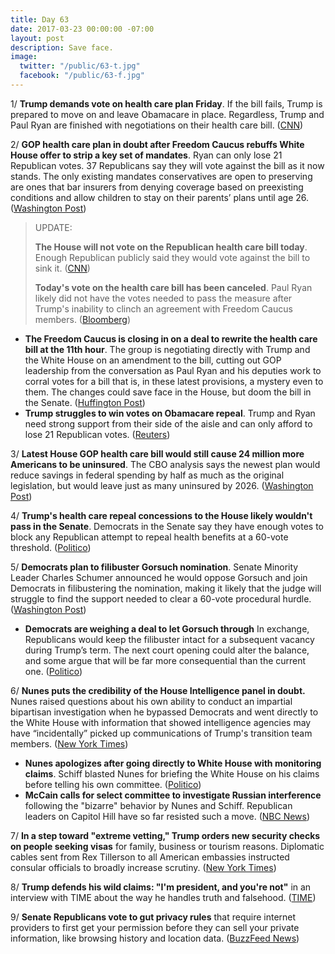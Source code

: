 ```yaml
---
title: Day 63
date: 2017-03-23 00:00:00 -07:00
layout: post
description: Save face.
image:
  twitter: "/public/63-t.jpg"
  facebook: "/public/63-f.jpg"
---
```


1/ **Trump demands vote on health care plan Friday**. If the bill fails, Trump is prepared to move on and leave Obamacare in place. Regardless, Trump and Paul Ryan are finished with negotiations on their health care bill. ([CNN](http://www.cnn.com/2017/03/23/politics/house-health-care-vote/index.html))

2/ **GOP health care plan in doubt after Freedom Caucus rebuffs White House offer to strip a key set of mandates**. Ryan can only lose 21 Republican votes. 37 Republicans say they will vote against the bill as it now stands. The only existing mandates conservatives are open to preserving are ones that bar insurers from denying coverage based on preexisting conditions and allow children to stay on their parents’ plans until age 26. ([Washington Post](https://www.washingtonpost.com/powerpost/gop-health-care-plan-hangs-in-balance-as-house-leaders-push-for-thursday-floor-vote/2017/03/23/6e8bf05a-0fbd-11e7-9d5a-a83e627dc120_story.html))

> UPDATE:
>
> **The House will not vote on the Republican health care bill today**. Enough Republican publicly said they would vote against the bill to sink it. ([CNN](http://www.cnn.com/2017/03/23/politics/trump-health-care-latest))
>
> **Today's vote on the health care bill has been canceled**. Paul Ryan likely did not have the votes needed to pass the measure after Trump's inability to clinch an agreement with Freedom Caucus members. ([Bloomberg](https://www.bloomberg.com/politics/articles/2017-03-23/trump-discusses-changes-to-health-bill-to-win-over-conservatives))
>

* **The Freedom Caucus is closing in on a deal to rewrite the health care bill at the 11th hour**. The group is negotiating directly with Trump and the White House on an amendment to the bill, cutting out GOP leadership from the conversation as Paul Ryan and his deputies work to corral votes for a bill that is, in these latest provisions, a mystery even to them. The changes could save face in the House, but doom the bill in the Senate. ([Huffington Post](http://www.huffingtonpost.com/entry/freedom-caucus-wins-major-rewrite-of-health-care-bill-at-11th-hour_us_58d31ae2e4b0b22b0d19c317))
* **Trump struggles to win votes on Obamacare repeal**. Trump and Ryan need strong support from their side of the aisle and can only afford to lose 21 Republican votes. ([Reuters](http://www.reuters.com/article/us-usa-obamacare-idUSKBN16U14Q))

3/ **Latest House GOP health care bill would still cause 24 million more Americans to be uninsured**. The CBO analysis says the newest plan would reduce savings in federal spending by half as much as the original legislation, but would leave just as many uninsured by 2026. ([Washington Post](https://www.washingtonpost.com/national/health-science/cbo-latest-house-gop-health-care-bill-would-mean-as-many-uninsured-by-2026/2017/03/23/cb507fce-0f4d-11e7-ab07-07d9f521f6b5_story.html))

4/ **Trump's health care repeal concessions to the House likely wouldn't pass in the Senate**. Democrats in the Senate say they have enough votes to block any Republican attempt to repeal health benefits at a 60-vote threshold. ([Politico](https://secure.politico.com/story/2017/03/obamacare-repeal-votes-senate-236417))

5/ **Democrats plan to filibuster Gorsuch nomination**. Senate Minority Leader Charles Schumer announced he would oppose Gorsuch and join Democrats in filibustering the nomination, making it likely that the judge will struggle to find the support needed to clear a 60-vote procedural hurdle. ([Washington Post](https://www.washingtonpost.com/powerpost/gorsuch-confirmation-hearing-to-focus-today-on-testimony-from-friends-foes/2017/03/23/14d21116-0fc7-11e7-9d5a-a83e627dc120_story.html))

* **Democrats are weighing a deal to let Gorsuch through** In exchange, Republicans would keep the filibuster intact for a subsequent vacancy during Trump’s term. The next court opening could alter the balance, and some argue that will be far more consequential than the current one. ([Politico](https://secure.politico.com/story/2017/03/gorsuch-democrats-supreme-court-236384))

6/ **Nunes puts the credibility of the House Intelligence panel in doubt.** Nunes raised questions about his own ability to conduct an impartial bipartisan investigation when he bypassed Democrats and went directly to the White House with information that showed intelligence agencies may have “incidentally” picked up communications of Trump's transition team members. ([New York Times](https://www.nytimes.com/2017/03/23/us/politics/nunes-puts-credibility-of-house-panel-he-leads-in-doubt.html))

* **Nunes apologizes after going directly to White House with monitoring claims**. Schiff blasted Nunes for briefing the White House on his claims before telling his own committee. ([Politico](https://secure.politico.com/story/2017/03/nunes-apologizes-after-going-directly-to-white-house-with-monitoring-claims-236415))
* **McCain calls for select committee to investigate Russian interference** following the "bizarre" behavior by Nunes and Schiff. Republican leaders on Capitol Hill have so far resisted such a move. ([NBC News](http://www.nbcnews.com/politics/congress/mccain-bizarre-behavior-house-intel-committee-leaders-n737436))

7/ **In a step toward "extreme vetting," Trump orders new security checks on people seeking visas** for family, business or tourism reasons. Diplomatic cables sent from Rex Tillerson to all American embassies instructed consular officials to broadly increase scrutiny. ([New York Times](https://www.nytimes.com/2017/03/23/us/politics/visa-extreme-vetting-rex-tillerson.html))

8/ **Trump defends his wild claims: "I'm president, and you're not"** in an interview with TIME about the way he handles truth and falsehood. ([TIME](http://time.com/4710456/donald-trump-time-interview-truth-falsehood/))

9/ **Senate Republicans vote to gut privacy rules** that require internet providers to first get your permission before they can sell your private information, like browsing history and location data. ([BuzzFeed News](https://www.buzzfeed.com/hamzashaban/the-republican-controlled-senate-votes-to-strip-internet))
